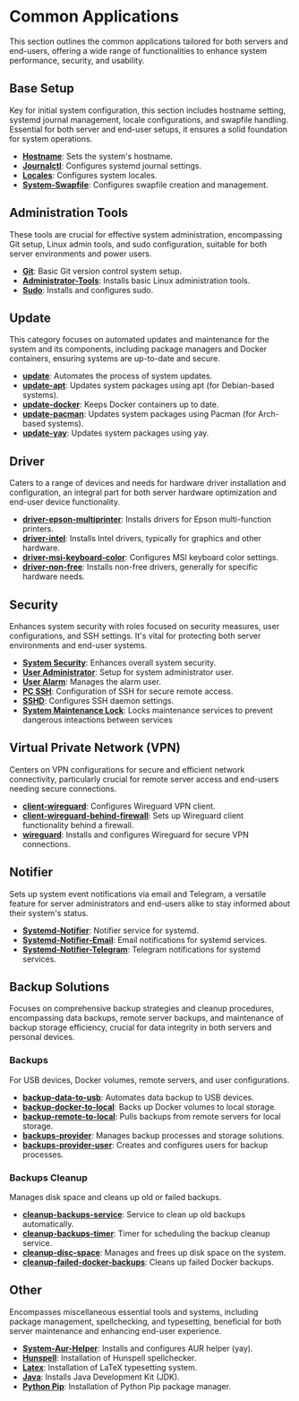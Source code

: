 # Common Applications
This section outlines the common applications tailored for both servers and end-users, offering a wide range of functionalities to enhance system performance, security, and usability.

## Base Setup
Key for initial system configuration, this section includes hostname setting, systemd journal management, locale configurations, and swapfile handling. Essential for both server and end-user setups, it ensures a solid foundation for system operations.

- **[Hostname](./roles/hostname/)**: Sets the system's hostname.
- **[Journalctl](./roles/journalctl/)**: Configures systemd journal settings.
- **[Locales](./roles/locales/)**: Configures system locales.
- **[System-Swapfile](./roles/system-swapfile/)**: Configures swapfile creation and management.

## Administration Tools
These tools are crucial for effective system administration, encompassing Git setup, Linux admin tools, and sudo configuration, suitable for both server environments and power users.

- **[Git](./roles/git/)**: Basic Git version control system setup.
- **[Administrator-Tools](./roles/pc-administrator-tools/)**: Installs basic Linux administration tools.
- **[Sudo](./roles/sudo/)**: Installs and configures sudo.

## Update
This category focuses on automated updates and maintenance for the system and its components, including package managers and Docker containers, ensuring systems are up-to-date and secure.

- **[update](./roles/update/)**: Automates the process of system updates.
- **[update-apt](./roles/update-apt/)**: Updates system packages using apt (for Debian-based systems).
- **[update-docker](./roles/update-docker/)**: Keeps Docker containers up to date.
- **[update-pacman](./roles/update-pacman/)**: Updates system packages using Pacman (for Arch-based systems).
- **[update-yay](./roles/update-yay/)**: Updates system packages using yay.

## Driver
Caters to a range of devices and needs for hardware driver installation and configuration, an integral part for both server hardware optimization and end-user device functionality.

- **[driver-epson-multiprinter](./roles/driver-epson-multiprinter/)**: Installs drivers for Epson multi-function printers.
- **[driver-intel](./roles/driver-intel/)**: Installs Intel drivers, typically for graphics and other hardware.
- **[driver-msi-keyboard-color](./roles/driver-msi-keyboard-color/)**: Configures MSI keyboard color settings.
- **[driver-non-free](./roles/driver-non-free/)**: Installs non-free drivers, generally for specific hardware needs.

## Security
Enhances system security with roles focused on security measures, user configurations, and SSH settings. It's vital for protecting both server environments and end-user systems.
- **[System Security](./roles/system-security/)**: Enhances overall system security.
- **[User Administrator](./roles/user-administrator/)**: Setup for system administrator user.
- **[User Alarm](./roles/user-alarm/)**: Manages the alarm user.
- **[PC SSH](./roles/pc-ssh/)**: Configuration of SSH for secure remote access.
- **[SSHD](./roles/sshd/)**: Configures SSH daemon settings.
- **[System Maintenance Lock](./roles/system-maintenance-lock)**: Locks maintenance services to prevent dangerous inteactions between services

## Virtual Private Network (VPN)
Centers on VPN configurations for secure and efficient network connectivity, particularly crucial for remote server access and end-users needing secure connections.
- **[client-wireguard](./roles/client-wireguard/)**: Configures Wireguard VPN client.
- **[client-wireguard-behind-firewall](./roles/client-wireguard-behind-firewall/)**: Sets up Wireguard client functionality behind a firewall.
- **[wireguard](./roles/wireguard/)**: Installs and configures Wireguard for secure VPN connections.

## Notifier
Sets up system event notifications via email and Telegram, a versatile feature for server administrators and end-users alike to stay informed about their system's status.
- **[Systemd-Notifier](./roles/systemd-notifier/)**: Notifier service for systemd.
- **[Systemd-Notifier-Email](./roles/systemd-notifier-email/)**: Email notifications for systemd services.
- **[Systemd-Notifier-Telegram](./roles/systemd-notifier-telegram/)**: Telegram notifications for systemd services.

## Backup Solutions
Focuses on comprehensive backup strategies and cleanup procedures, encompassing data backups, remote server backups, and maintenance of backup storage efficiency, crucial for data integrity in both servers and personal devices.

### Backups
For USB devices, Docker volumes, remote servers, and user configurations.
- **[backup-data-to-usb](./roles/backup-data-to-usb/)**: Automates data backup to USB devices.
- **[backup-docker-to-local](./roles/backup-docker-to-local/)**: Backs up Docker volumes to local storage.
- **[backup-remote-to-local](./roles/backup-remote-to-local/)**: Pulls backups from remote servers for local storage.
- **[backups-provider](./roles/backups-provider/)**: Manages backup processes and storage solutions.
- **[backups-provider-user](./roles/backups-provider-user/)**: Creates and configures users for backup processes.

### Backups Cleanup
Manages disk space and cleans up old or failed backups.
- **[cleanup-backups-service](./roles/cleanup-backups-service/)**: Service to clean up old backups automatically.
- **[cleanup-backups-timer](./roles/cleanup-backups-timer/)**: Timer for scheduling the backup cleanup service.
- **[cleanup-disc-space](./roles/cleanup-disc-space/)**: Manages and frees up disk space on the system.
- **[cleanup-failed-docker-backups](./roles/cleanup-failed-docker-backups/)**: Cleans up failed Docker backups.

## Other
Encompasses miscellaneous essential tools and systems, including package management, spellchecking, and typesetting, beneficial for both server maintenance and enhancing end-user experience.
- **[System-Aur-Helper](./roles/system-aur-helper/)**: Installs and configures AUR helper (yay).
- **[Hunspell](./roles/hunspell/)**: Installation of Hunspell spellchecker.
- **[Latex](./roles/pc-latex/)**: Installation of LaTeX typesetting system.
- **[Java](./roles/java/)**: Installs Java Development Kit (JDK).
- **[Python Pip](./roles/python-pip/)**: Installation of Python Pip package manager.
